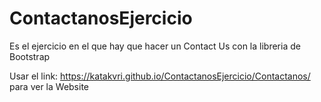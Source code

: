 # ContactanosEjercicio

Es el ejercicio en el que hay que hacer un Contact Us con la libreria de Bootstrap

Usar el link: https://katakvri.github.io/ContactanosEjercicio/Contactanos/ para ver la Website
